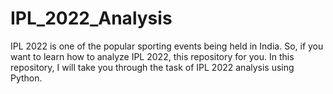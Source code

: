 # IPL_2022_Analysis
IPL 2022 is one of the popular sporting events being held in India. So, if you want to learn how to analyze IPL 2022, this repository for you. In this repository, I will take you through the task of IPL 2022 analysis using Python.

